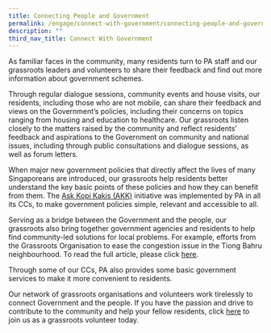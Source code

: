 ```yaml
---
title: Connecting People and Government
permalink: /engage/connect-with-government/connecting-people-and-government/
description: ""
third_nav_title: Connect With Government
---
```

As familiar faces in the community, many residents turn to PA staff and our grassroots leaders and volunteers to share their feedback and find out more information about government schemes. 

Through regular dialogue sessions, community events and house visits, our residents, including those who are not mobile, can share their feedback and views on the Government’s policies, including their concerns on topics ranging from housing and education to healthcare. Our grassroots listen closely to the matters raised by the community and reflect residents’ feedback and aspirations to the Government on community and national issues, including through public consultations and dialogue sessions, as well as forum letters.  

When major new government policies that directly affect the lives of many Singaporeans are introduced, our grassroots help residents better understand the key basic points of these policies and how they can benefit from them. The [Ask Kopi Kakis (AKK)](/engage/connect-with-government/ask-kopi-kakis/) initiative was implemented by PA in all its CCs, to make government policies simple, relevant and accessible to all.

Serving as a bridge between the Government and the people, our grassroots also bring together government agencies and residents to help find community-led solutions for local problems. For example, efforts from the Grassroots Organisation to ease the congestion issue in the Tiong Bahru neighbourhood. To read the full article, please click [here](https://www.todayonline.com/singapore/grassroots-effort-aims-ease-traffic-woes-tiong-bahru).  

Through some of our CCs, PA also provides some basic government services to make it more convenient to residents.

Our network of grassroots organisations and volunteers work tirelessly to connect Government and the people. If you have the passion and drive to contribute to the community and help your fellow residents, click [here](/our-volunteers/volunteering-opportunities) to join us as a grassroots volunteer today.
